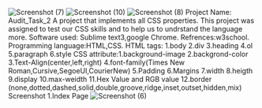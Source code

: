 ![Screenshot (7)](https://user-images.githubusercontent.com/88618196/129950290-1e1a012a-e0b1-4bcf-be5c-b33424221304.png)
![Screenshot (10)](https://user-images.githubusercontent.com/88618196/129950308-89c919e8-b83c-48d9-9f5d-c7d05db1cf08.png)
![Screenshot (8)](https://user-images.githubusercontent.com/88618196/129950320-3bb35dce-9666-4b0d-9058-af81cbe79d26.png)
Project Name: Audit_Task_2 
A project that implements all CSS properties.
This project was assigned to test our CSS skills and to help us to undrstand the language more.
Software used: Sublime text3,google Chrome.
Refrences:w3school.
Programming language:HTML,CSS.
HTML tags: 1.body 2.div 3.heading 4.ol 5.paragraph 6.style
CSS attribute:1.background-image
2.backgrond-color
3.Text-Align(center,left,right)
4.font-family(Times New Roman,Cursive,SegoeUI,CourierNew)
5.Padding 6.Margins 7.width 8.heigth 9.display 10.max-weidth 11.Hex Value and RGB value
12.border (none,dotted,dashed,solid,double,groove,ridge,inset,outset,hidden,mix)
Screenshot
1.Index Page
![Screenshot (6)](https://user-images.githubusercontent.com/88618196/129949600-0c5d0000-b45b-43a9-ac23-e2870e30491c.png)



